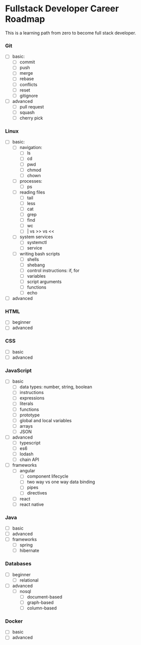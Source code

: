 # Fullstack Developer Career Roadmap #

This is a learning path from zero to become full stack developer.

### Git ###
* [ ] basic:
    * [ ] commit
    * [ ] push
    * [ ] merge
    * [ ] rebase
    * [ ] conflicts
    * [ ] reset
    * [ ] gitignore
* [ ] advanced
    * [ ] pull request
    * [ ] squash
    * [ ] cherry pick
    
### Linux ###
* [ ] basic:
    * [ ] navigation:
        * [ ] ls
        * [ ] cd
        * [ ] pwd
        * [ ] chmod
        * [ ] chown
    * [ ] processes:
        * [ ] ps
    * [ ] reading files
        * [ ] tail
        * [ ] less
        * [ ] cat
        * [ ] grep
        * [ ] find
        * [ ] wc
        * [ ] | vs >> vs <<
    * [ ] system services
        * [ ] systemctl
        * [ ] service
    * [ ] writing bash scripts
        * [ ] shells
        * [ ] shebang
        * [ ] control instructions: if, for
        * [ ] variables
        * [ ] script arguments
        * [ ] functions
        * [ ] echo
* [ ] advanced

### HTML ###
* [ ] beginner
* [ ] advanced

### CSS ###
* [ ] basic
* [ ] advanced

### JavaScript ###
* [ ] basic
    * [ ] data types: number, string, boolean
    * [ ] instructions
    * [ ] expressions
    * [ ] literals
    * [ ] functions
    * [ ] prototype
    * [ ] global and local variables
    * [ ] arrays
    * [ ] JSON
* [ ] advanced
    * [ ] typescript
    * [ ] es6
    * [ ] lodash
    * [ ] chain API
* [ ] frameworks
    * [ ] angular
        * [ ] component lifecycle
        * [ ] two way vs one way data binding
        * [ ] pipes
        * [ ] directives
    * [ ] react
    * [ ] react native
    
### Java ###
* [ ] basic
* [ ] advanced
* [ ] frameworks
    * [ ] spring
    * [ ] hibernate
    
### Databases ###
* [ ] beginner
    * [ ] relational 
* [ ] advanced
    * [ ] nosql
        * [ ] document-based
        * [ ] graph-based
        * [ ] column-based

### Docker ###
* [ ] basic
* [ ] advanced
